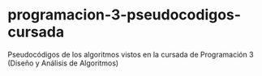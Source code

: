 # programacion-3-pseudocodigos-cursada
Pseudocódigos de los algoritmos vistos en la cursada de Programación 3 (Diseño y Análisis de Algoritmos)
